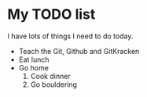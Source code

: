 # My TODO list

I have lots of things I need to do today.

- Teach the Git, Github and GitKracken
- Eat lunch
- Go home
  1. Cook dinner
  2. Go bouldering